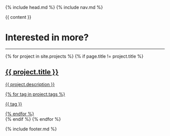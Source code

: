 {% include head.md %}
{% include nav.md %}
<div id="hero" style="background-image: url({{ page.thumbnail }});"></div>
{{ content }}
<div class="more-projects">
  <div class="container">
    <h1>Interested in more?</h1>
    <hr>
    <div id="projects">
      {% for project in site.projects %}
      {% if page.title != project.title %}
      <a href="{{ project.permalink }}">
      <div class="project">
        <div class="thumbnail" style="background-image: url({{ project.thumbnail }})"></div>
        <span class="project-flex">
          <span>
            <h2>{{ project.title }}</h2>
            <p>{{ project.description }}</p>
          </span>
          <span class="tags">
            {% for tag in project.tags %}
            <p>{{ tag }}</p>
            {% endfor %}
          </span>
        </span>
      </div>
      </a>
      {% endif %}
      {% endfor %}
    </div>
  </div>
</div>

{% include footer.md %}
